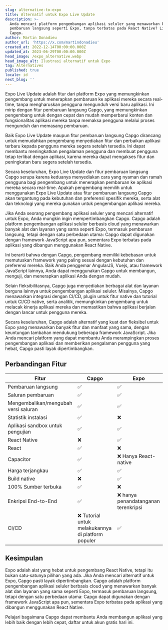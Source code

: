```yaml
---
slug: alternative-to-expo
title: Alternatif untuk Expo Live Update
description: >-
  Anda mencari platform pengembangan aplikasi seluler yang menawarkan kenyamanan
  pembaruan langsung seperti Expo, tanpa terbatas pada React Native? Lihatlah
  Capgo.
author: Martin Donadieu
author_url: 'https://x.com/martindonadieu'
created_at: 2022-12-14T00:00:00.000Z
updated_at: 2023-06-29T00:00:00.000Z
head_image: /expo_alternative.webp
head_image_alt: Ilustrasi alternatif untuk Expo
tag: Alternatives
published: true
locale: id
next_blog: ''
---
```


Expo Live Update adalah fitur dari platform Expo yang memungkinkan pengembang untuk menerapkan pembaruan ke aplikasi mereka secara real-time, tanpa mengharuskan pengguna mengunduh versi baru aplikasi. Ini mirip dengan fitur pembaruan langsung Capgo, yang memungkinkan pengembang untuk dengan cepat dan mudah memperbarui konten dan fungsionalitas aplikasi mereka tanpa memaksa pengguna melalui proses mengunduh dan memasang pembaruan.

Baik Expo Live Update maupun fitur pembaruan langsung Capgo dirancang untuk memudahkan pengembang menyediakan fitur dan perbaikan aplikasi terbaru kepada pengguna mereka segera setelah tersedia. Ini dapat membantu meningkatkan pengalaman pengguna dan membuat pengguna tetap terlibat dengan aplikasi, karena mereka dapat mengakses fitur dan peningkatan baru segera setelah tersedia.

Secara keseluruhan, Expo Live Update dan fitur pembaruan langsung Capgo serupa karena keduanya menyediakan cara yang nyaman dan ramah pengguna bagi pengembang untuk menerapkan pembaruan ke aplikasi mereka secara real-time. Apakah pengembang memilih untuk menggunakan Expo Live Update atau fitur pembaruan langsung Capgo akan tergantung pada kebutuhan dan preferensi spesifik mereka, serta alat dan teknologi yang mereka gunakan untuk pengembangan aplikasi mereka.

Jika Anda seorang pengembang aplikasi seluler yang mencari alternatif untuk Expo, Anda mungkin ingin mempertimbangkan Capgo. Capgo adalah platform pengembangan aplikasi seluler berbasis cloud yang menawarkan banyak alat dan layanan yang sama seperti Expo, termasuk pembaruan langsung, tetapi dengan satu perbedaan utama: Capgo dapat digunakan dengan framework JavaScript apa pun, sementara Expo terbatas pada aplikasi yang dibangun menggunakan React Native.

Ini berarti bahwa dengan Capgo, pengembang memiliki kebebasan untuk memutuskan framework yang paling sesuai dengan kebutuhan dan preferensi mereka. Baik Anda penggemar AngularJS, Vuejs, atau framework JavaScript lainnya, Anda dapat menggunakan Capgo untuk membangun, menguji, dan menerapkan aplikasi Anda dengan mudah.

Selain fleksibilitasnya, Capgo juga menyediakan berbagai alat dan layanan berguna lainnya untuk pengembangan aplikasi seluler. Misalnya, Capgo menawarkan integrasi dengan CI/CD, plugin untuk fitur native dan tutorial untuk CI/CD native, serta analitik, memungkinkan pengembang untuk melacak kinerja aplikasi mereka dan memastikan bahwa aplikasi berjalan dengan lancar untuk pengguna mereka.

Secara keseluruhan, Capgo adalah alternatif yang kuat dan fleksibel untuk Expo yang menawarkan banyak fitur dan manfaat yang sama, dengan keuntungan tambahan mendukung beberapa framework JavaScript. Jika Anda mencari platform yang dapat membantu Anda merampingkan proses pengembangan aplikasi dan memberikan pengalaman pengguna yang hebat, Capgo pasti layak dipertimbangkan.

## Perbandingan Fitur

| Fitur | Capgo | Expo |
| --- | --- | --- |
| Pembaruan langsung | ✅ | ✅ |
| Saluran pembaruan | ✅ | ✅ |
| Mengembalikan/mengubah versi saluran | ✅ | ✅ |
| Statistik instalasi | ✅ | ❌ |
| Aplikasi sandbox untuk pengujian | ✅ | ✅ |
| React Native | ❌ | ✅ |
| React | ✅ | ❌ |
| Capacitor | ✅ | ❌ Hanya React-native |
| Harga terjangkau | ✅ | ✅ |
| Build native | ❌ | ✅ |
| 100% Sumber terbuka | ✅ | ❌ |
| Enkripsi End-to-End | ✅ | ❌ hanya penandatanganan terenkripsi |
| CI/CD | ❌ Tutorial untuk melakukannya di platform populer | ✅ |

## Kesimpulan

Expo adalah alat yang hebat untuk pengembang React Native, tetapi itu bukan satu-satunya pilihan yang ada. Jika Anda mencari alternatif untuk Expo, Capgo pasti layak dipertimbangkan. Capgo adalah platform pengembangan aplikasi seluler berbasis cloud yang menawarkan banyak alat dan layanan yang sama seperti Expo, termasuk pembaruan langsung, tetapi dengan satu perbedaan utama: Capgo dapat digunakan dengan framework JavaScript apa pun, sementara Expo terbatas pada aplikasi yang dibangun menggunakan React Native.

Pelajari bagaimana Capgo dapat membantu Anda membangun aplikasi yang lebih baik dengan lebih cepat, daftar untuk akun gratis hari ini.
